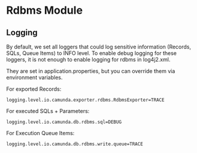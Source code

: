 # Rdbms Module

## Logging

By default, we set all loggers that could log sensitive information (Records, SQLs, Queue Items) to INFO level.
To enable debug logging for these loggers, it is not enough to enable logging for rdbms in log4j2.xml.

They are set in application.properties, but you can override them via environment variables.

For exported Records:

```
logging.level.io.camunda.exporter.rdbms.RdbmsExporter=TRACE
```

For executed SQLs + Parameters:

```
logging.level.io.camunda.db.rdbms.sql=DEBUG
```

For Execution Queue Items:

```
logging.level.io.camunda.db.rdbms.write.queue=TRACE
```


